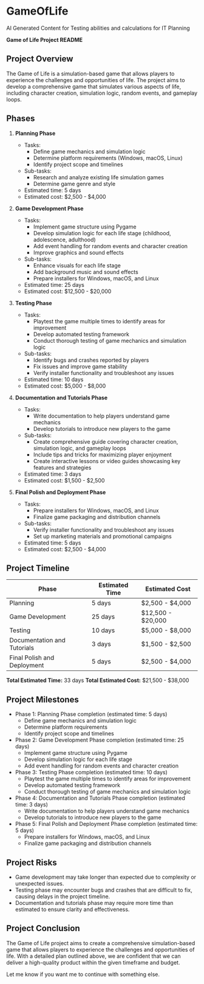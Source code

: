 # GameOfLife
AI Generated Content for Testing abilities and calculations for IT Planning

**Game of Life Project README**

**Project Overview**
------------------

The Game of Life is a simulation-based game that allows players to experience the challenges and opportunities of life. The project aims to develop a comprehensive game that simulates various aspects of life, including character creation, simulation logic, random events, and gameplay loops.

**Phases**
--------

1. **Planning Phase**
	* Tasks:
		+ Define game mechanics and simulation logic
		+ Determine platform requirements (Windows, macOS, Linux)
		+ Identify project scope and timelines
	* Sub-tasks:
		+ Research and analyze existing life simulation games
		+ Determine game genre and style
	* Estimated time: 5 days
	* Estimated cost: $2,500 - $4,000

2. **Game Development Phase**
	* Tasks:
		+ Implement game structure using Pygame
		+ Develop simulation logic for each life stage (childhood, adolescence, adulthood)
		+ Add event handling for random events and character creation
		+ Improve graphics and sound effects
	* Sub-tasks:
		+ Enhance visuals for each life stage
		+ Add background music and sound effects
		+ Prepare installers for Windows, macOS, and Linux
	* Estimated time: 25 days
	* Estimated cost: $12,500 - $20,000

3. **Testing Phase**
	* Tasks:
		+ Playtest the game multiple times to identify areas for improvement
		+ Develop automated testing framework
		+ Conduct thorough testing of game mechanics and simulation logic
	* Sub-tasks:
		+ Identify bugs and crashes reported by players
		+ Fix issues and improve game stability
		+ Verify installer functionality and troubleshoot any issues
	* Estimated time: 10 days
	* Estimated cost: $5,000 - $8,000

4. **Documentation and Tutorials Phase**
	* Tasks:
		+ Write documentation to help players understand game mechanics
		+ Develop tutorials to introduce new players to the game
	* Sub-tasks:
		+ Create comprehensive guide covering character creation, simulation logic, and gameplay loops
		+ Include tips and tricks for maximizing player enjoyment
		+ Create interactive lessons or video guides showcasing key features and strategies
	* Estimated time: 3 days
	* Estimated cost: $1,500 - $2,500

5. **Final Polish and Deployment Phase**
	* Tasks:
		+ Prepare installers for Windows, macOS, and Linux
		+ Finalize game packaging and distribution channels
	* Sub-tasks:
		+ Verify installer functionality and troubleshoot any issues
		+ Set up marketing materials and promotional campaigns
	* Estimated time: 5 days
	* Estimated cost: $2,500 - $4,000

**Project Timeline**
--------------------

| Phase | Estimated Time | Estimated Cost |
|------|--------------|---------------|
| Planning | 5 days | $2,500 - $4,000 |
| Game Development | 25 days | $12,500 - $20,000 |
| Testing | 10 days | $5,000 - $8,000 |
| Documentation and Tutorials | 3 days | $1,500 - $2,500 |
| Final Polish and Deployment | 5 days | $2,500 - $4,000 |


**Total Estimated Time:** 33 days
**Total Estimated Cost:** $21,500 - $38,000

**Project Milestones**
----------------------

* Phase 1: Planning Phase completion (estimated time: 5 days)
	+ Define game mechanics and simulation logic
	+ Determine platform requirements
	+ Identify project scope and timelines
* Phase 2: Game Development Phase completion (estimated time: 25 days)
	+ Implement game structure using Pygame
	+ Develop simulation logic for each life stage
	+ Add event handling for random events and character creation
* Phase 3: Testing Phase completion (estimated time: 10 days)
	+ Playtest the game multiple times to identify areas for improvement
	+ Develop automated testing framework
	+ Conduct thorough testing of game mechanics and simulation logic
* Phase 4: Documentation and Tutorials Phase completion (estimated time: 3 days)
	+ Write documentation to help players understand game mechanics
	+ Develop tutorials to introduce new players to the game
* Phase 5: Final Polish and Deployment Phase completion (estimated time: 5 days)
	+ Prepare installers for Windows, macOS, and Linux
	+ Finalize game packaging and distribution channels

**Project Risks**
------------------

* Game development may take longer than expected due to complexity or unexpected issues.
* Testing phase may encounter bugs and crashes that are difficult to fix, causing delays in the project timeline.
* Documentation and tutorials phase may require more time than estimated to ensure clarity and effectiveness.

**Project Conclusion**
---------------------

The Game of Life project aims to create a comprehensive simulation-based game that allows players to experience the challenges and opportunities of life. With a detailed plan outlined above, we are confident that we can deliver a high-quality product within the given timeframe and budget.

Let me know if you want me to continue with something else.
